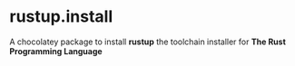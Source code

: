 # rustup.install
A chocolatey package to install **rustup** the toolchain installer for  **The Rust Programming Language**
